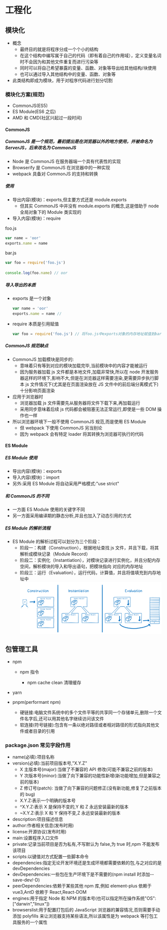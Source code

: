 # 工程化

## 模块化

- 概念
  - 最终目的就是将程序分成一个个小的结构
  - 在这个结构中编写属于自己的代码（即有着自己的作用域），定义变量名词时不会因为和其他文件重复而进行污染等
  - 同时可以将自己希望暴露的变量、函数、对象等导出给其他结构/块使用
  - 也可以通过导入其他结构中的变量、函数、对象等
- 此类结构即成为模块，用于对程序代码进行划分切割

### 模块化方案(规范)

- CommonJS(ES5)
- ES Module(ES6 之后)
- AMD 和 CMD(社区兴起过一段时间)

#### CommonJS

##### CommonJS 是一个规范，最初提出是在浏览器以外的地方使用，并被命名为 ServerJS，后来改名为 CommonJS

- Node 是 CommonJS 在服务器端一个具有代表性的实现
- Browserify 是 CommonJS 在浏览器中的一种实现
- webpack 具备对 CommonJS 的支持和转换

##### 使用

- 导出内容(模块)：exports,但主要方式还是 module.exports
  - 但其实 CommonJS 中并没有 module.exports 的概念,这是借助于 node 全局对象下的 Module 类实现的
- 导入内容(模块)：require

foo.js

```js
var name = 'oor'
exports.name = name
```

bar.js

```js
var foo = require('foo.js')

console.log(foo.name) // oor
```

##### 导入导出的本质

- exports 是一个对象

  ```js
  var name = 'oor'
  exports.name = name //
  ```

- require 本质是引用赋值

  ```js
  var foo = require('foo.js') // 将foo.js中exports对象的内存地址赋值到bar.js中的foo变量
  ```

##### CommonJS 规范缺点

- CommonJS 加载模块是同步的:
  - 意味着只有等到对应的模块加载完毕,当前模块中的内容才能被运行
  - 因为服务器加载 js 文件都是本地文件,加载非常快,所以在 node 开发服务器这样的环境下,影响不大,但是在浏览器这样需要渲染,更需要异步执行脚本 js 文件情况下(尤其是在页面渲染放在 JS 文件中的前后端分离模式下)十分影响页面渲染
- 应用于浏览器时
  - 浏览器加载 js 文件需要先从服务器将文件下载下来,再加载运行
  - 采用同步意味着后续 js 代码都会被阻塞无法正常运行,即使是一些 DOM 操作也一样
- 所以浏览器环境下一般不使用 CommonJS 规范,而是使用 ES Module
  - 但 webpack 下使用 CommonJS 另当别论
  - 因为 webpack 会有特定 loader 将其转换为浏览器可执行的代码

#### ES Module

##### ES Module 使用

- 导出内容(模块)：exports
- 导入内容(模块)：import
- 另外:采用 ES Module 将自动采用严格模式:"use strict"

##### 和 CommonJS 的不同

- 一方面 ES Module 使用的关键字不同
- 另一方面采用编译期的静态分析,并且也加入了动态引用的方式

##### ES Module 的解析流程

- ES Module 的解析过程可以划分为三个阶段：
  - 阶段一：构建（Construction），根据地址查找 js 文件，并且下载，将其解析成模块记录（Module Record）
  - 阶段二：实例化（Instantiation），对模块记录进行实例化，并且分配内存空间，解析模块的导入和导出语句，把模块指向
    对应的内存地址
  - 阶段三：运行（Evaluation），运行代码，计算值，并且将值填充到内存地址中
    ![import解析过程](../img/import解析过程.png 'import解析过程')

## 包管理工具

- npm

  - npm 指令

    - npm cache clean 清理缓存

- yarn
- pnpm(performant npm)
  - 硬链接:电脑文件系统中的多个文件平等的共享同一个存储单元,删除一个文件名字后,还可以用其他名字继续访问该文件
  - 软连接(符号链接):包含有一条以绝对路径或者相对路径的形式指向其他文件或者目录的引用

### package.json 常见字段作用

- name(必填):项目名称
- version(必填):当前项目版本号,"X.Y.Z"
  - X 主版本号(major):当做了不兼容的 API 修改(可能不兼容之前的版本)
  - Y 次版本号(minor):当做了向下兼容的功能性新增(新功能增加,但是兼容之前的版本)
  - Z 修订号(patch): 当做了向下兼容的问题修正(没有新功能,修复了之前版本的 bug)
  - X.Y.Z:表示一个明确的版本号
  - ^X.Y.Z:表示 X 是保持不变的,Y 和 Z 永远安装最新的版本
  - ~X.Y.Z:表示 X 和 Y 保持不变,Z 永远安装最新的版本
- description:项目描述信息
- author:作者相关信息(发布时用)
- license:开源协议(发布时用)
- main:设置程序入口文件
- private:记录当前项目是否为私有,不写默认为 false,为 true 时,npm 不能发布该项目
- scripts:以键值对方式配置一些脚本命令
- dependencies:指定无论开发环境还是生成环境都需要依赖的包,与之对应的是 devDependencies
- devDependencies:一些包在生产环境下是不需要的(npm install 时添加--save-dev/-D)
- peerDependencies:依赖于某些其他 npm 库,例如 element-plus 依赖于 vue3,AntD 依赖于 React,React-DOM
- engines:用于指定 Node 和 NPM 的版本号(也可以指定所在操作系统"OS":["darwin","linux"])
- browserslist:用于配置打包后的 JavaScript 浏览器的兼容情况,否则需要手动添加 polyfills 来让浏览器支持某些语法,所以该属性是为 webpack 等打包工具服务的一个属性

